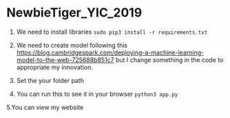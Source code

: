 # NewbieTiger_YIC_2019
1. We need to install libraries 
```sudo pip3 install -r requirements.txt```

2. We need to create model following this https://blog.cambridgespark.com/deploying-a-machine-learning-model-to-the-web-725688b851c7 but I change something in the code to appropriate my innovation. 

3. Set the your folder path

4. You can run this to see it in your browser
```python3 app.py```

5.You can view my website  
